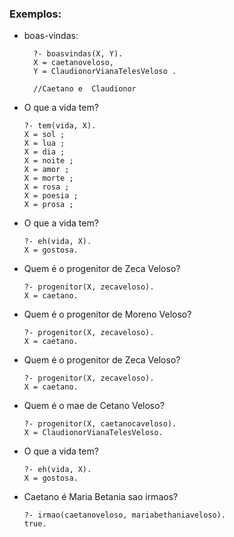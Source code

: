 ### Exemplos:

- boas-vindas:
  ```
    ?- boasvindas(X, Y).
    X = caetanoveloso,  
    Y = ClaudionorVianaTelesVeloso . 

    //Caetano e  Claudionor
  ```
  
- O que a vida tem?
    ```
    ?- tem(vida, X).
    X = sol ;
    X = lua ;
    X = dia ;
    X = noite ;
    X = amor ;
    X = morte ;
    X = rosa ;
    X = poesia ;
    X = prosa ;

    ```
- O que a vida tem?
    ```
    ?- eh(vida, X).
    X = gostosa.
    ```
- Quem é o progenitor de Zeca Veloso?
    ```
    ?- progenitor(X, zecaveloso).
    X = caetano.  
    ```

- Quem é o progenitor de Moreno Veloso?
    ```
    ?- progenitor(X, zecaveloso).
    X = caetano.  
    ```

- Quem é o progenitor de Zeca Veloso?
    ```
    ?- progenitor(X, zecaveloso).
    X = caetano.  
    ```

- Quem é o mae de Cetano Veloso?
    ```
    ?- progenitor(X, caetanocaveloso).
    X = ClaudionorVianaTelesVeloso.  
    ```

- O que a vida tem?
    ```
    ?- eh(vida, X).
    X = gostosa.
    ```

- Caetano é Maria Betania sao irmaos?
    ```
    ?- irmao(caetanoveloso, mariabethaniaveloso).
    true.
    ```

